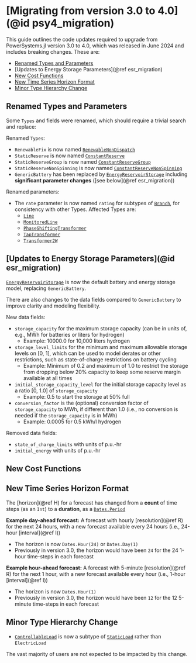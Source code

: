 # [Migrating from version 3.0 to 4.0](@id psy4_migration)

This guide outlines the code updates required to upgrade from PowerSystems.jl version 3.0
to 4.0, which was released in June 2024 and includes breaking changes. These are:

- [Renamed Types and Parameters](@ref)
- [Updates to Energy Storage Parameters](@ref esr_migration)
- [New Cost Functions](@ref)
- [New Time Series Horizon Format](@ref)
- [Minor Type Hierarchy Change](@ref)

## Renamed Types and Parameters
Some `Types` and fields were renamed, which should require a trivial search and replace:

Renamed `Types`:
- `RenewableFix` is now named [`RenewableNonDispatch`](@ref)
- `StaticReserve` is now named [`ConstantReserve`](@ref)
- `StaticReserveGroup` is now named [`ConstantReserveGroup`](@ref)
- `StaticReserveNonSpinning` is now named [`ConstantReserveNonSpinning`](@ref)
- `GenericBattery` has been replaced by [`EnergyReservoirStorage`](@ref) including 
    **significant parameter changes** ([see below](@ref esr_migration))

Renamed parameters:
- The `rate` parameter is now named `rating` for subtypes of [`Branch`](@ref), for
    consistency with other Types. Affected Types are:
    - [`Line`](@ref)
    - [`MonitoredLine`](@ref)
    - [`PhaseShiftingTransformer`](@ref)
    - [`TapTransformer`](@ref)
    - [`Transformer2W`](@ref)

## [Updates to Energy Storage Parameters](@id esr_migration)
[`EnergyReservoirStorage`](@ref) is now the default battery and energy storage model,
replacing `GenericBattery`.

There are also changes to the data fields compared to `GenericBattery` to improve clarity
and modeling flexibility.

New data fields:
- `storage_capacity` for the maximum storage capacity (can be in units of,
    e.g., MWh for batteries or liters for hydrogen)
    - Example: 10000.0 for 10,000 liters hydrogen
- `storage_level_limits` for the minimum and maximum allowable storage levels
    on [0, 1], which can be used to model derates or other restrictions, such as
    state-of-charge restrictions on battery cycling
    - Example: Minimum of 0.2 and maximum of 1.0 to restrict the storage from dropping below
        20% capacity to keep some reserve margin available at all times
- `initial_storage_capacity_level` for the initial storage capacity level as
    a ratio [0, 1.0] of `storage_capacity`
    - Example: 0.5 to start the storage at 50% full
- `conversion_factor` is the (optional) conversion factor of `storage_capacity` to MWh, if
    different than 1.0 (i.e., no conversion is needed if the `storage_capacity` is in MWh)
    - Example: 0.0005 for 0.5 kWh/l hydrogen

Removed data fields:
- `state_of_charge_limits` with units of p.u.-hr
- `initial_energy` with units of p.u.-hr

## New Cost Functions

## New Time Series Horizon Format
The [horizon](@ref H) for a forecast has changed from a **count** of time steps (as an
    `Int`) to a **duration**, as a 
    [`Dates.Period`](https://docs.julialang.org/en/v1/stdlib/Dates/#Period-Types)

**Example day-ahead forecast:** A forecast with hourly [resolution](@ref R) for the next
24 hours, with a new forecast available every 24 hours (i.e., 24-hour [interval](@ref I))
- The horizon is now `Dates.Hour(24)` or `Dates.Day(1)`
- Previously in version 3.0, the horizon would have been `24` for the 24 1-hour time-steps
    in each forecast

**Example hour-ahead forecast:** A forecast with 5-minute [resolution](@ref R) for the next
1 hour, with a new forecast available every hour (i.e., 1-hour [interval](@ref I))
- The horizon is now `Dates.Hour(1)`
- Previously in version 3.0, the horizon would have been `12` for the 12 5-minute time-steps
    in each forecast

## Minor Type Hierarchy Change

- [`ControllableLoad`](@ref) is now a subtype of [`StaticLoad`](@ref) rather than
    `ElectricLoad`

The vast majority of users are not expected to be impacted by this change.